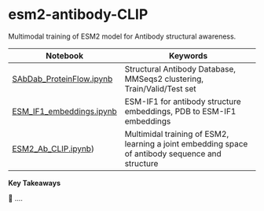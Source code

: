 # esm2-antibody-CLIP
Multimodal training of ESM2 model for Antibody structural awareness.

| Notebook | Keywords                           |
|--------|-------------------------------------------------------------------------------------|
| [SAbDab_ProteinFlow.ipynb](https://github.com/arjan-hada/esm2-antibody-CLIP/blob/main/ESM2_Ab_CLIP.ipynb) | Structural Antibody Database, MMSeqs2 clustering, Train/Valid/Test set|
| [ESM_IF1_embeddings.ipynb]([https://github.com/arjan-hada/antibody-binding-affinity/blob/main/01_ml_antibody_bind_affinity.ipynb](https://github.com/arjan-hada/esm2-antibody-CLIP/blob/main/ESM_IF1_embeddings.ipynb)) | ESM-IF1 for antibody structure embeddings, PDB to ESM-IF1 embeddings|
| [ESM2_Ab_CLIP.ipynb]([https://github.com/arjan-hada/esm2-antibody-CLIP/blob/main/ESM2_Ab_CLIP.ipynb)) | Multimidal training of ESM2, learning a joint embedding space of antibody sequence and structure|

**Key Takeaways**

🔹 ....
